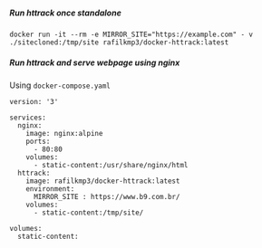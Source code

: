 ##### Run httrack once standalone

```
docker run -it --rm -e MIRROR_SITE="https://example.com" - v ./sitecloned:/tmp/site rafilkmp3/docker-httrack:latest 
```
##### Run httrack and serve webpage using nginx

Using `docker-compose.yaml`
```
version: '3'

services:
  nginx:
    image: nginx:alpine
    ports:
      - 80:80
    volumes:
      - static-content:/usr/share/nginx/html
  httrack:
    image: rafilkmp3/docker-httrack:latest
    environment:
      MIRROR_SITE : https://www.b9.com.br/
    volumes:
      - static-content:/tmp/site/

volumes:
  static-content:
```